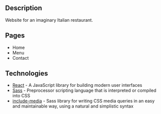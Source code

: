 ## Description

Website for an imaginary Italian restaurant.

## Pages

* Home
* Menu
* Contact

## Technologies

* [React](https://reactjs.org) - A JavaScript library for building modern user interfaces
* [Sass](https://sass-lang.com) - Preprocessor scripting language that is interpreted or compiled into CSS
* [include-media](https://eduardoboucas.github.io/include-media/) - Sass library for writing CSS media queries in an easy and maintainable way, using a natural and simplistic syntax